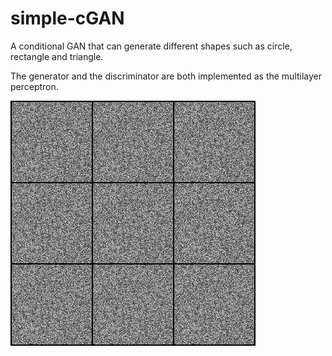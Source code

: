 # simple-cGAN

A conditional GAN that can generate different shapes such as circle, rectangle and triangle.

The generator and the discriminator are both implemented as the multilayer perceptron.

![](https://github.com/yuhsuan1203/simple-cGAN/blob/master/shape.gif)
